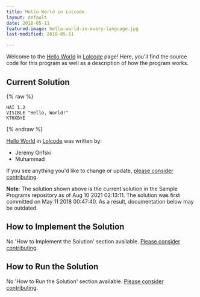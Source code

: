 ```yaml
---
title: Hello World in Lolcode
layout: default
date: 2018-05-11
featured-image: hello-world-in-every-language.jpg
last-modified: 2018-05-11

---
```


Welcome to the [Hello World](https://sampleprograms.io/projects/hello-world) in [Lolcode](https://sampleprograms.io/languages/lolcode) page! Here, you'll find the source code for this program as well as a description of how the program works.

## Current Solution

{% raw %}

```lolcode
HAI 1.2
VISIBLE "Hello, World!"
KTHXBYE
```

{% endraw %}

[Hello World](https://sampleprograms.io/projects/hello-world) in [Lolcode](https://sampleprograms.io/languages/lolcode) was written by:

- Jeremy Grifski
- Muhammad

If you see anything you'd like to change or update, [please consider contributing](https://github.com/TheRenegadeCoder/sample-programs).

**Note**: The solution shown above is the current solution in the Sample Programs repository as of Aug 10 2021 02:13:11. The solution was first committed on May 11 2018 00:47:40. As a result, documentation below may be outdated.

## How to Implement the Solution

No 'How to Implement the Solution' section available. [Please consider contributing](https://github.com/TheRenegadeCoder/sample-programs-website).

## How to Run the Solution

No 'How to Run the Solution' section available. [Please consider contributing](https://github.com/TheRenegadeCoder/sample-programs-website).